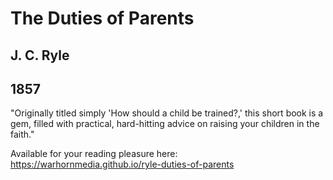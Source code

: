 # The Duties of Parents

## J. C. Ryle

## 1857

"Originally titled simply 'How should a child be trained?,' this short book is a gem, filled with practical, hard-hitting advice on raising your children in the faith."

Available for your reading pleasure here:
https://warhornmedia.github.io/ryle-duties-of-parents
